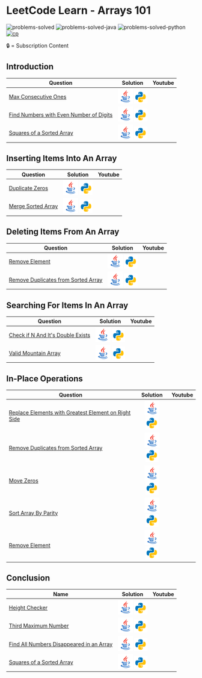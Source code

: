 # LeetCode Learn - Arrays 101

![problems-solved](https://img.shields.io/badge/Problems%20Solved-18/18-1f425f.svg)
![problems-solved-java](https://img.shields.io/badge/Java-18/18-1abc9c.svg)
![problems-solved-python](https://img.shields.io/badge/Python-18/18-1abc9c.svg)
[![cp](https://img.shields.io/badge/also%20see-Competitve%20Programming-1f72ff.svg)](https://github.com/anishLearnsToCode/competitive-programming)

🔒 = Subscription Content

## Introduction
| Question | Solution | Youtube |
|------|:--------:|:----------------------:|
| [Max Consecutive Ones](https://leetcode.com/explore/learn/card/fun-with-arrays/521/introduction/3238/) | [![Java](assets/java.png)](java/src/MaxConsecutiveOnes.java) [![Python](assets/python.png)](python/max_consecutive_ones.py) | 
| [Find Numbers with Even Number of Digits](https://leetcode.com/explore/learn/card/fun-with-arrays/521/introduction/3237/) | [![Java](assets/java.png)](java/src/FindNumbersWithEvenNumberOfDigits.java) [![Python](assets/python.png)](python/find_number_with_even_number_of_digits.py) | 
| [Squares of a Sorted Array](https://leetcode.com/explore/learn/card/fun-with-arrays/521/introduction/3240/) | [![Java](assets/java.png)](java/src/SquaresOfSortedArray.java) [![Python](assets/python.png)](python/squares_of_a_sorted_array.py) | 


## Inserting Items Into An Array
| Question | Solution | Youtube |
|------|:--------:|:-------:|
| [Duplicate Zeros](https://leetcode.com/explore/learn/card/fun-with-arrays/525/inserting-items-into-an-array/3245/) | [![Java](assets/java.png)](java/src/DuplicateZeros.java) [![Python](assets/python.png)](python/duplicate_zeros.py) | 
| [Merge Sorted Array](https://leetcode.com/explore/learn/card/fun-with-arrays/525/inserting-items-into-an-array/3253/) | [![Java](assets/java.png)](java/src/MergeSortedArray.java) [![Python](assets/python.png)](python/merge_sorted_array.py) | 


## Deleting Items From An Array
| Question | Solution | Youtube |
|------|:--------:|:----------------------:|
| [Remove Element](https://leetcode.com/explore/learn/card/fun-with-arrays/526/deleting-items-from-an-array/3247/) | [![Java](assets/java.png)](java/src/RemoveElement.java) [![Python](assets/python.png)](python/remove_element.py) | 
| [Remove Duplicates from Sorted Array](https://leetcode.com/explore/learn/card/fun-with-arrays/526/deleting-items-from-an-array/3248/) | [![Java](assets/java.png)](java/src/RemoveDuplicatesFromSortedArray.java) [![Python](assets/python.png)](python/remove_duplicate_elements_from_sorted_array.py) | 


## Searching For Items In An Array
| Question | Solution | Youtube |
|------|:--------:|:----------------------:|
| [Check if N And It's Double Exists](https://leetcode.com/explore/learn/card/fun-with-arrays/527/searching-for-items-in-an-array/3250/) | [![Java](assets/java.png)](java/src/CheckIfNAndItsDoubleExist.java) [![Python](assets/python.png)](python/check_if_n_and_its_double_exists.py) | 
| [Valid Mountain Array](https://leetcode.com/explore/learn/card/fun-with-arrays/527/searching-for-items-in-an-array/3251/) | [![Java](assets/java.png)](java/src/ValidMountainArray.java) [![Python](assets/python.png)](python/valid_mountain_array.py) | 


## In-Place Operations
| Question | Solution | Youtube |
|------|:--------:|:----------------------:|
| [Replace Elements with Greatest Element on Right Side](https://leetcode.com/explore/learn/card/fun-with-arrays/511/in-place-operations/3259/) | [![Java](assets/java.png)](java/src/ReplaceElementsWithGreatestOnTheRightSide.java) [![Python](assets/python.png)](python/replace_elements_with_greatest_on_right.py) | 
| [Remove Duplicates from Sorted Array](https://leetcode.com/explore/learn/card/fun-with-arrays/511/in-place-operations/3258/) | [![Java](assets/java.png)](java/src/RemoveDuplicatesFromSortedArray.java) [![Python](assets/python.png)](python/remove_duplicate_elements_from_sorted_array.py) | 
| [Move Zeros](https://leetcode.com/explore/learn/card/fun-with-arrays/511/in-place-operations/3157/) | [![Java](assets/java.png)](java/src/MoveZeros.java) [![Python](assets/python.png)](python/move_zeros.py) | 
| [Sort Array By Parity](https://leetcode.com/explore/learn/card/fun-with-arrays/511/in-place-operations/3260/) | [![Java](assets/java.png)](java/src/SortArrayByParity.java) [![Python](assets/python.png)](python/sort_array_by_parity.py) | 
| [Remove Element](https://leetcode.com/explore/learn/card/fun-with-arrays/511/in-place-operations/3575/) | [![Java](assets/java.png)](java/src/RemoveElement.java) [![Python](assets/python.png)](python/remove_element.py) | 


## Conclusion
 Name | Solution | Youtube |
|------|:--------:|:----------------------:|
| [Height Checker](https://leetcode.com/explore/learn/card/fun-with-arrays/523/conclusion/3228/) | [![Java](assets/java.png)](java/src/HeightChecker.java) [![Python](assets/python.png)](python/) | 
| [Third Maximum Number](https://leetcode.com/explore/learn/card/fun-with-arrays/523/conclusion/3231/) | [![Java](assets/java.png)](java/src/ThirdMaximumNumber.java) [![Python](assets/python.png)](python/third_maximum_number.py) | 
| [Find All Numbers Disappeared in an Array](https://leetcode.com/explore/learn/card/fun-with-arrays/523/conclusion/3270/) | [![Java](assets/java.png)](java/src/FindAllNumbersDisappearedInAnArray.java) [![Python](assets/python.png)](python/find_all_numbers_that_dissapeared.py) | 
| [Squares of a Sorted Array](https://leetcode.com/explore/learn/card/fun-with-arrays/523/conclusion/3574/) | [![Java](assets/java.png)](java/src/SquaresOfSortedArray.java) [![Python](assets/python.png)](python/squares_of_a_sorted_array.py) | 
